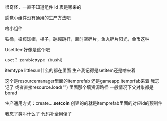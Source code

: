 很奇怪，一直不知道组件 id 表是哪来的

感觉小组件没有通用的生产方法吧

啥小组件

铁桶，橄榄球帽，梯子，蹦蹦跳杆，超时空碎片，鱼丸碎片阳光，金币这种

UsetItem好像是这个吧

uset？
zombiettype（bushi）

itemtype
littlesun什么的都在里面
生产我记得是setitem还是啥来着

这个是resourcemanager里面的itemprefab
还是gameapp.itemprfab来着
我忘记了
或者直接resource.load(“”)
里面那个填资源路径
一般情况下父对象都是borad

生产通用方式：create….**setcoin**
创建的的就是itemprefab里面的对应id的预制件

我忘了类叫什么了 代码补全用傻了